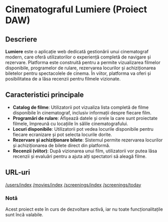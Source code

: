 # Cinematograful Lumiere (Proiect DAW)

## Descriere

**Lumiere** este o aplicație web dedicată gestionării unui cinematograf modern, care oferă utilizatorilor o experiență completă de navigare și rezervare. Platforma este construită pentru a permite vizualizarea filmelor disponibile, programelor de rulare, rezervarea locurilor și achiziționarea biletelor pentru spectacolele de cinema. În viitor, platforma va oferi și posibilitatea de a lăsa recenzii pentru filmele vizionate.

## Caracteristici principale

- **Catalog de filme**: Utilizatorii pot vizualiza lista completă de filme disponibile în cinematograf, inclusiv informații despre fiecare film.
- **Programări de rulare**: Afișează datele și orele la care sunt proiectate filmele, împreună cu locațiile în sălile cinematografului.
- **Locuri disponibile**: Utilizatorii pot vedea locurile disponibile pentru fiecare ecranizare și pot selecta locurile dorite.
- **Rezervare și achiziționare bilete**: Sistemul permite rezervarea locurilor și achiziționarea de bilete direct din platformă.
- **Recenzii (viitor)**: După vizionarea unui film, utilizatorii vor putea lăsa recenzii și evaluări pentru a ajuta alți spectatori să aleagă filme.

## URL-uri
[/users/index](http://lumiere.infy.uk/proiect_daw_lumiere/users/index)
[/movies/index](http://lumiere.infy.uk/proiect_daw_lumiere/movies/index)
[/screenings/index](http://lumiere.infy.uk/proiect_daw_lumiere/screenings/index)
[/screenings/today](http://lumiere.infy.uk/proiect_daw_lumiere/screenings/today)

### Notă

Acest proiect este în curs de dezvoltare activă, iar nu toate funcționalitațile sunt încă valabile.